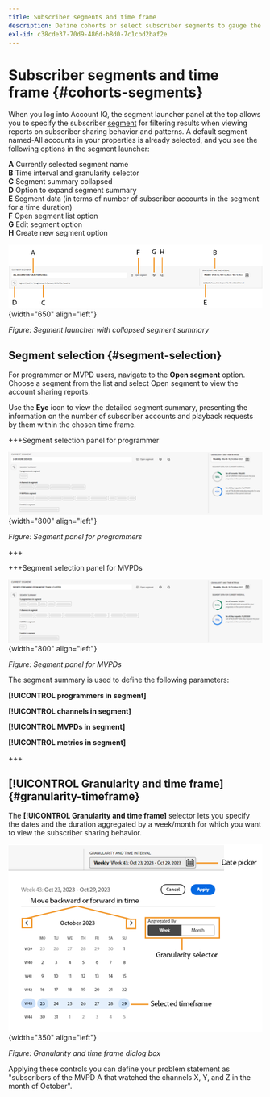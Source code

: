 ```yaml
---
title: Subscriber segments and time frame
description: Define cohorts or select subscriber segments to gauge the account sharing possibilities and patterns of your channel viewers to use graphical tools and reports in Account IQ.
exl-id: c38cde37-70d9-486d-b8d0-7c1cbd2baf2e
---
```


# Subscriber segments and time frame {#cohorts-segments}

When you log into Account IQ, the segment launcher panel at the top allows you to specify the subscriber [segment](/help/accountiq/product-concepts.md#segment-segmet-def) for filtering results when viewing reports on subscriber sharing behavior and patterns. A default segment named-All accounts in your properties is already selected, and you see the following options in the segment launcher:

**A** Currently selected segment name<br/>
**B** Time interval and granularity selector<br/>
**C** Segment summary collapsed<br/>
**D** Option to expand segment summary<br/>
**E** Segment data (in terms of number of subscriber accounts in the segment for a time duration)<br/>
**F** Open segment list option<br/>
**G** Edit segment option<br/>
**H** Create new segment option<br/>

![](assets/new-segment-selector-collapsed.png){width="650" align="left"}

 *Figure: Segment launcher with collapsed segment summary*

## Segment selection {#segment-selection}

For programmer or MVPD users, navigate to the **Open segment** option. Choose a segment from the list and select Open segment to view the account sharing reports.

Use the **Eye** icon to view the detailed segment summary, presenting the information on the number of subscriber accounts and playback requests by them within the chosen time frame.

+++Segment selection panel for programmer

![](assets/segment-panel-programmer.png){width="800" align="left"}

*Figure: Segment panel for programmers*

+++

+++Segment selection panel for MVPDs

![](assets/segment-panel-mvpd.png){width="800" align="left"}

*Figure: Segment panel for MVPDs*

The segment summary is used to define the following parameters:

**[!UICONTROL programmers in segment]**

**[!UICONTROL channels in segment]**

**[!UICONTROL MVPDs in segment]**

**[!UICONTROL metrics in segment]**

<!-- The definitions of these parameters will be defined in the glossary article-->
  
+++

## [!UICONTROL Granularity and time frame] {#granularity-timeframe}
  
  The **[!UICONTROL Granularity and time frame]** selector lets you specify the dates and the duration aggregated by a week/month for which you want to view the subscriber sharing behavior.

  ![[!UICONTROL Granularity and timeframe]](assets/granularity-timeframe-weekwise.png){width="350" align="left"}
  
  *Figure: Granularity and time frame dialog box*

Applying these controls you can define your problem statement as "subscribers of the MVPD A that watched the channels X, Y, and Z in the month of October".

